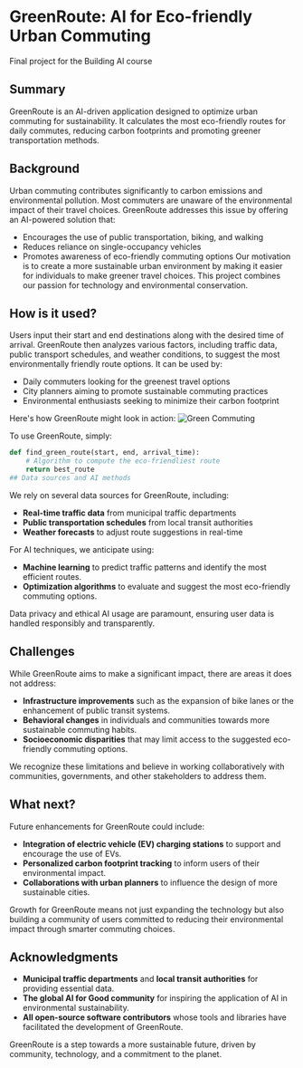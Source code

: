 # GreenRoute: AI for Eco-friendly Urban Commuting

Final project for the Building AI course

## Summary

GreenRoute is an AI-driven application designed to optimize urban commuting for sustainability. It calculates the most eco-friendly routes for daily commutes, reducing carbon footprints and promoting greener transportation methods.

## Background

Urban commuting contributes significantly to carbon emissions and environmental pollution. Most commuters are unaware of the environmental impact of their travel choices. GreenRoute addresses this issue by offering an AI-powered solution that:
* Encourages the use of public transportation, biking, and walking
* Reduces reliance on single-occupancy vehicles
* Promotes awareness of eco-friendly commuting options
Our motivation is to create a more sustainable urban environment by making it easier for individuals to make greener travel choices. This project combines our passion for technology and environmental conservation.

## How is it used?

Users input their start and end destinations along with the desired time of arrival. GreenRoute then analyzes various factors, including traffic data, public transport schedules, and weather conditions, to suggest the most environmentally friendly route options. It can be used by:
- Daily commuters looking for the greenest travel options
- City planners aiming to promote sustainable commuting practices
- Environmental enthusiasts seeking to minimize their carbon footprint

Here's how GreenRoute might look in action:
![Green Commuting](path_to_your_image_here)

To use GreenRoute, simply:
```python
def find_green_route(start, end, arrival_time):
    # Algorithm to compute the eco-friendliest route
    return best_route
## Data sources and AI methods
```
We rely on several data sources for GreenRoute, including:
- **Real-time traffic data** from municipal traffic departments
- **Public transportation schedules** from local transit authorities
- **Weather forecasts** to adjust route suggestions in real-time

For AI techniques, we anticipate using:
- **Machine learning** to predict traffic patterns and identify the most efficient routes.
- **Optimization algorithms** to evaluate and suggest the most eco-friendly commuting options.

Data privacy and ethical AI usage are paramount, ensuring user data is handled responsibly and transparently.

## Challenges

While GreenRoute aims to make a significant impact, there are areas it does not address:
- **Infrastructure improvements** such as the expansion of bike lanes or the enhancement of public transit systems.
- **Behavioral changes** in individuals and communities towards more sustainable commuting habits.
- **Socioeconomic disparities** that may limit access to the suggested eco-friendly commuting options.

We recognize these limitations and believe in working collaboratively with communities, governments, and other stakeholders to address them.

## What next?

Future enhancements for GreenRoute could include:
- **Integration of electric vehicle (EV) charging stations** to support and encourage the use of EVs.
- **Personalized carbon footprint tracking** to inform users of their environmental impact.
- **Collaborations with urban planners** to influence the design of more sustainable cities.

Growth for GreenRoute means not just expanding the technology but also building a community of users committed to reducing their environmental impact through smarter commuting choices.

## Acknowledgments

- **Municipal traffic departments** and **local transit authorities** for providing essential data.
- **The global AI for Good community** for inspiring the application of AI in environmental sustainability.
- **All open-source software contributors** whose tools and libraries have facilitated the development of GreenRoute.

GreenRoute is a step towards a more sustainable future, driven by community, technology, and a commitment to the planet.

